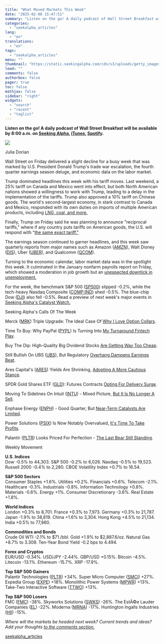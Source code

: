 ```yaml
---
title: "What Moved Markets This Week"
date: "2025-02-08 15:47:51"
summary: "Listen on the go! A daily podcast of Wall Street Breakfast will be available by 8:00 a.m. on Seeking Alpha, iTunes, Spotify. Julia Dorian Wall Street on Friday delivered a slight decline for a busy week that was marked by U.S. President Donald Trump's trade war escalation, the fourth quarter..."
categories:
  - "seekalpha_articles"
lang:
  - "en"
translations:
  - "en"
tags:
  - "seekalpha_articles"
menu: ""
thumbnail: "https://static.seekingalpha.com/cdn/s3/uploads/getty_images/2168478982/image_2168478982.jpg"
lead: ""
comments: false
authorbox: false
pager: true
toc: false
mathjax: false
sidebar: "right"
widgets:
  - "search"
  - "recent"
  - "taglist"
---
```


**Listen on the go! A daily podcast of Wall Street Breakfast will be available by 8:00 a.m. on [Seeking Alpha](https://seekingalpha.com/author/wall-street-breakfast?utm_source=newsletter&utm_medium=toptext&utm_campaign=wsbpodpromo), [iTunes](https://podcasts.apple.com/us/podcast/wall-street-breakfast/id1358381502), [Spotify](https://open.spotify.com/show/05uLjJxkVgQsRk8LWLCLpx).**

 ![](https://static.seekingalpha.com/cdn/s3/uploads/getty_images/2168478982/image_2168478982.jpg?io=getty-c-w750)



Julia Dorian




Wall Street on Friday delivered a slight decline for a busy week that was marked by U.S. President Donald Trump's trade war escalation, the fourth quarter earnings season deluge, and economic data on the labor market.  
  
Trump dominated headlines this week with his tariff moves. Last weekend, a 25% tariff on Canada and Mexico went into effect, but both North American nations showed a willingness to work with Trump, leading to a delay in the implementation of the tariffs. Trump also approved a 10% tariff on Chinese goods. The world's second-largest economy, in stark contrast to Canada and Mexico, responded with its own duties on imports of multiple American products, including [LNG, coal, and more.](https://seekingalpha.com/news/4402411-tit-for-tat-china-hits-back-with-tariffs-on-u_s_-coal-lng-vehicles)  
  
Finally, Trump on Friday said he was planning to announce "reciprocal tariffs," where if any country puts tariffs on American goods, the U.S. will respond with "[the same exact tariff."](https://seekingalpha.com/news/4405350-trump-says-reciprocal-tariffs-are-coming-so-what-are-they)  
  
The earnings season continued to garner headlines, and this week saw quarterly reports from major names such as Amazon ([AMZN](https://seekingalpha.com/symbol/AMZN "Amazon.com, Inc.")), Walt Disney ([DIS](https://seekingalpha.com/symbol/DIS "The Walt Disney Company")), Uber ([UBER](https://seekingalpha.com/symbol/UBER "Uber Technologies, Inc.")), and Qualcomm ([QCOM](https://seekingalpha.com/symbol/QCOM "QUALCOMM Incorporated")).  
  
Turning to the economic calendar, labor market data was in the spotlight this week. It culminated in the January nonfarm payrolls report on Friday, which showed a moderation in job growth but an [unexpected downtick in unemployment.](https://seekingalpha.com/news/4405109-nonfarm-payrolls-climbs-less-than-expected-in-january-unemployment-unexpectedly-dips)  
  
For the week, the benchmark S&P 500 ([SP500](https://seekingalpha.com/symbol/SP500)) slipped -0.2%, while the tech-heavy Nasdaq Composite ([COMP:IND](https://seekingalpha.com/symbol/COMP:IND "NASDAQ Composite Index")) shed -0.5%. The blue-chip Dow ([DJI](https://seekingalpha.com/symbol/DJI "Dow Jones Industrial Average Index")) also fell -0.5%. Read a preview of next week's major events in [Seeking Alpha's Catalyst Watch.](https://seekingalpha.com/news/4405190-catalyst-watch-tariff-countdown-mcdonalds-earnings-sailpoint-ipo-powell-goes-to-dc-and-super-bowl-aftershocks)  
  


 

Seeking Alpha's Calls Of The Week

Merck ([MRK](https://seekingalpha.com/symbol/MRK "Merck & Co., Inc.")) Triple Upgrade: The Ideal Case Of [Why I Love Option Collars](https://seekingalpha.com/article/4754773-merck-ideal-case-of-why-i-love-option-collars-upgrade).  
  
Time To Buy: Why PayPal ([PYPL](https://seekingalpha.com/symbol/PYPL "PayPal Holdings, Inc.")) Is Turning Into [My Turnaround Fintech Play](https://seekingalpha.com/article/4755427-why-paypal-is-turning-into-my-turnaround-fintech-play).  
  
Buy The Dip: High-Quality Big Dividend Stocks [Are Getting Way Too Cheap](https://seekingalpha.com/article/4755766-buy-the-dip-big-dividends-getting-way-too-cheap).  
  
Still Bullish On UBS ([UBS](https://seekingalpha.com/symbol/UBS "UBS Group AG")), But Regulatory [Overhang Dampens Earnings Beat](https://seekingalpha.com/article/4754692-ubs-group-regulatory-overhang-dampens-q4-earnings-beat).  
  
Ares Capital's ([ARES](https://seekingalpha.com/symbol/ARES "Ares Management Corporation")) Yields Are Shrinking, [Adopting A More Cautious Stance](https://seekingalpha.com/article/4755538-ares-capital-yields-are-shrinking-rating-downgrade).  
  
SPDR Gold Shares ETF ([GLD](https://seekingalpha.com/symbol/GLD "SPDR Gold Trust ETF")): Futures Contracts [Opting For Delivery Surge](https://seekingalpha.com/article/4754957-gold-futures-contracts-opting-for-delivery-are-surging).  
  
Moving To Sidelines On Intuit ([INTU](https://seekingalpha.com/symbol/INTU "Intuit Inc.")) - Mixed Picture, [But It Is No Longer A Sell](https://seekingalpha.com/article/4754949-intuit-stock-increasingly-attractive-no-longer-sell-rating-upgrade).  
  
Enphase Energy ([ENPH](https://seekingalpha.com/symbol/ENPH "Enphase Energy, Inc.")) - Good Quarter, But [Near-Term Catalysts Are Limited](https://seekingalpha.com/article/4754903-enphase-energy-good-earnings-limited-near-term-catalysts-hold-rating-upgrade).  
  
Power Solutions ([PSIX](https://seekingalpha.com/symbol/PSIX "Power Solutions International, Inc.")) Is Now Notably Overvalued, [It's Time To Take Profits](https://seekingalpha.com/article/4754803-power-solutions-time-to-take-profits-downgrade).  
  
Palantir ([PLTR](https://seekingalpha.com/symbol/PLTR "Palantir Technologies Inc.")) Looks Priced For Perfection - [The Last Bear Still Standing](https://seekingalpha.com/article/4755679-palantir-last-bear-still-standing).

Weekly Movement

**U.S. Indices**  
Dow -0.5% to 44,303. S&P 500 -0.2% to 6,026. Nasdaq -0.5% to 19,523. Russell 2000 -0.4% to 2,280. CBOE Volatility Index +0.7% to 16.54.   
  
**S&P 500 Sectors**  
Consumer Staples +1.6%. Utilities +0.2%. Financials +0.6%. Telecom -2.1%. Healthcare -0.3%. Industrials -0.8%. Information Technology +0.8%. Materials -0.6%. Energy +1%. Consumer Discretionary -3.6%. Real Estate +1.8%.   
  
**World Indices**  
London +0.3% to 8,701. France +0.3% to 7,973. Germany +0.3% to 21,787. Japan -1.9% to 38,819. China +1.6% to 3,304. Hong Kong +4.5% to 21,134. India +0.5% to 77,860.   
  
**Commodities and Bonds**  
Crude Oil WTI -2.1% to $71./bbl. Gold +1.9% to $2,887.6/oz. Natural Gas +8.7% to 3.309. Ten-Year Bond Yield -0.2 bps to 4.494.   
  
**Forex and Cryptos**  
EUR/USD -0.34%. USD/JPY -2.44%. GBP/USD +0.15%. Bitcoin -4.5%. Litecoin -13.1%. Ethereum -15.7%. XRP -17.9%.   
  
**Top S&P 500 Gainers**  
Palantir Technologies ([PLTR](https://seekingalpha.com/symbol/PLTR "Palantir Technologies Inc.")) +34%. Super Micro Computer ([SMCI](https://seekingalpha.com/symbol/SMCI "Super Micro Computer, Inc.")) +27%. Expedia Group ([EXPE](https://seekingalpha.com/symbol/EXPE "Expedia Group, Inc.")) +18%. Monolithic Power Systems ([MPWR](https://seekingalpha.com/symbol/MPWR "Monolithic Power Systems, Inc.")) +13%. Take-Two Interactive Software ([TTWO](https://seekingalpha.com/symbol/TTWO "Take-Two Interactive Software, Inc.")) +13%.   
  
**Top S&P 500 Losers**  
FMC ([FMC](https://seekingalpha.com/symbol/FMC "FMC Corporation")) -38%. Skyworks Solutions ([SWKS](https://seekingalpha.com/symbol/SWKS "Skyworks Solutions, Inc.")) -26%. The EstÃ©e Lauder Companies ([EL](https://seekingalpha.com/symbol/EL "The Estée Lauder Companies Inc.")) -22%. Moderna ([MRNA](https://seekingalpha.com/symbol/MRNA "Moderna, Inc.")) -17%. Huntington Ingalls Industries ([HII](https://seekingalpha.com/symbol/HII "Huntington Ingalls Industries, Inc.")) -15%.   
  
*Where will the markets be headed next week? Current trends and ideas? Add your thoughts [to the comments section.](https://seekingalpha.com/article/4756348-what-moved-markets-this-week)*

[seekalpha_articles](https://seekingalpha.com/article/4756348-what-moved-markets-this-week)
